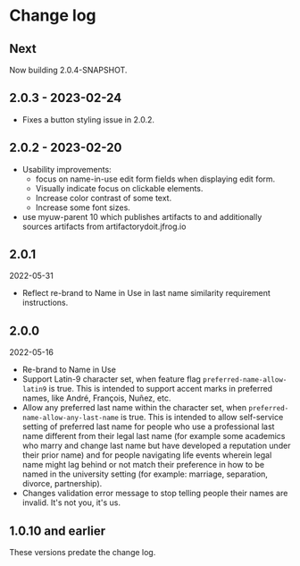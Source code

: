 # Change log

## Next

Now building 2.0.4-SNAPSHOT.

## 2.0.3 - 2023-02-24

+ Fixes a button styling issue in 2.0.2.

## 2.0.2 - 2023-02-20

+ Usability improvements:
  + focus on name-in-use edit form fields when displaying edit form.
  + Visually indicate focus on clickable elements.
  + Increase color contrast of some text.
  + Increase some font sizes.
+ use myuw-parent 10 which publishes artifacts to and additionally sources artifacts from artifactorydoit.jfrog.io

## 2.0.1

2022-05-31

+ Reflect re-brand to Name in Use in last name similarity requirement instructions.

## 2.0.0

2022-05-16

+ Re-brand to Name in Use
+ Support Latin-9 character set, when feature flag `preferred-name-allow-latin9` is true.
  This is intended to support accent marks in preferred names, like André, François, Nuñez, etc.
+ Allow any preferred last name within the character set, when `preferred-name-allow-any-last-name` is true.
  This is intended to allow self-service setting of preferred last name for people who use a professional last name
  different from their legal last name (for example some academics who marry and change last name but have
  developed a reputation under their prior name) and for people navigating life events wherein legal name might
  lag behind or not match their preference in how to be named in the university setting
  (for example: marriage, separation, divorce, partnership).
+ Changes validation error message to stop telling people their names are invalid. It's not you, it's us.

## 1.0.10 and earlier

These versions predate the change log.
